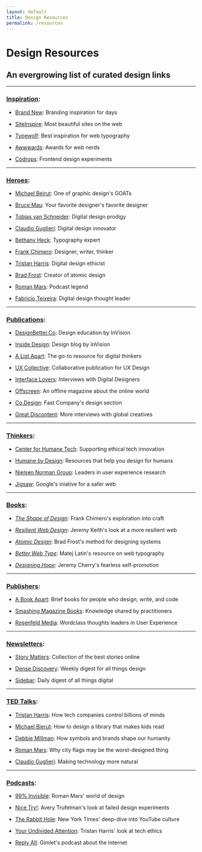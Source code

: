 ```yaml
---
layout: default
title: Design Resources
permalink: /resources
---
```


# Design Resources

## An evergrowing list of curated design links

---

### [Inspiration](#inspiration):

- [Brand New](https://www.underconsideration.com/brandnew/): Branding inspiration for days

- [SiteInspire](https://www.siteinspire.com/): Most beautiful sites on the web

- [Typewolf](https://www.typewolf.com/): Best inspiration for web typography

- [Awwwards](https://www.awwwards.com/websites/): Awards for web nerds

- [Codrops](https://tympanus.net/codrops/): Frontend design experiments

---

### [Heroes](#heroes):

- [Michael Beirut](https://www.pentagram.com/about/michael-bierut): One of graphic design's GOATs

- [Bruce Mau](https://brucemaustudio.com/): Your favorite designer's favorite designer

- [Tobias van Schneider](https://vanschneider.com/): Digital design prodigy

- [Claudio Guglieri](https://guglieri.com/): Digital design innovator

- [Bethany Heck](https://heckhouse.com/): Typography expert

- [Frank Chimero](https://frankchimero.com/): Designer, writer, thinker

- [Tristan Harris](https://www.tristanharris.com/): Digital design ethicist

- [Brad Frost](https://bradfrost.com/): Creator of atomic design

- [Roman Mars](https://www.romanmars.com/): Podcast legend

- [Fabricio Teixeira](https://fabricio.work/): Digital design thought leader

---
  
### [Publications](#publications):

- [DesignBetter.Co](https://www.designbetter.co/): Design education by InVision

- [Inside Design](https://www.invisionapp.com/inside-design/): Design blog by InVision

- [A List Apart](https://alistapart.com/): The go-to resource for digital thinkers

- [UX Collective](https://uxdesign.cc/): Collaborative publication for UX Design

- [Interface Lovers](https://www.loversmagazine.com/): Interviews with Digital Designers

- [Offscreen](https://www.offscreenmag.com/): An offline magazine about the online world

- [Co.Design](https://www.fastcompany.com/co-design): Fast Company's design section

- [Great Discontent](https://thegreatdiscontent.com/): More interviews with global creatives

---
  
### [Thinkers](#thinkers):

- [Center for Humane Tech](https://www.humanetech.com/): Supporting ethical tech innovation

- [Humane by Design](https://humanebydesign.com/): Resources that help you design for humans

- [Nielsen Norman Group](https://humanebydesign.com/): Leaders in user experience research

- [Jigsaw](https://jigsaw.google.com/): Google's iniative for a safer web

---
  
### [Books](#books):

- [_The Shape of Design_](https://shapeofdesignbook.com/): Frank Chimero's exploration into craft

- [_Resilient Web Design_](https://resilientwebdesign.com/): Jeremy Keith's look at a more resilient web

- [_Atomic Design_](https://atomicdesign.bradfrost.com/): Brad Frost's method for designing systems

- [_Better Web Type_](https://betterwebtype.com/web-typography-book/): Matej Latin's resource on web typography

- [_Designing Hope_](https://www.hopeful.design/): Jeremy Cherry's fearless self-promotion

---
  
### [Publishers](#publishers):

- [A Book Apart](https://abookapart.com/): Brief books for people who design, write, and code

- [Smashing Magazine Books](https://www.smashingmagazine.com/printed-books/): Knowledge shared by practitioners

- [Rosenfeld Media](https://rosenfeldmedia.com/books/): Wordclass thoughts leaders in User Experience

---

### [Newsletters](#newsletters):

- [Story Matters](https://storymatters.com/): Collection of the best stories online

- [Dense Discovery](https://www.densediscovery.com/): Weekly digest for all things design

- [Sidebar](https://sidebar.io/): Daily digest of all things digital

---
  
### [TED Talks](#talks):

- [Tristan Harris](https://www.ted.com/talks/tristan_harris_how_a_handful_of_tech_companies_control_billions_of_minds_every_day): How tech companies control billions of minds

- [Michael Bierut](https://www.ted.com/talks/michael_bierut_how_to_design_a_library_that_makes_kids_want_to_read): How to design a library that makes kids read

- [Debbie Millman](https://www.ted.com/talks/debbie_millman_how_symbols_and_brands_shape_our_humanity): How symbols and brands shape our humanity

- [Roman Mars](https://www.ted.com/talks/roman_mars_why_city_flags_may_be_the_worst_designed_thing_you_ve_never_noticed): Why city flags may be the worst-designed thing

- [Claudio Guglieri](https://www.youtube.com/watch?v=njcpgtnyKRk): Making technology more natural

---
  
### [Podcasts](#podcasts):

- [99% Invisible](https://99percentinvisible.org/): Roman Mars' world of design

- [Nice Try!](https://podcasts.voxmedia.com/show/nice-try): Avery Trufelman's look at failed design experiments

- [The Rabbit Hole](https://www.nytimes.com/column/rabbit-hole): New York Times' deep-dive into YouTube culture

- [Your Undivided Attention](https://www.humanetech.com/podcast): Tristan Harris' look at tech ethics

- [Reply All](https://gimletmedia.com/shows/reply-all): Gimlet's podcast about the internet
